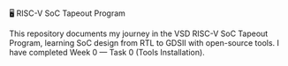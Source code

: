 🖥️ RISC-V SoC Tapeout Program

This repository documents my journey in the VSD RISC-V SoC Tapeout Program, learning SoC design from RTL to GDSII with open-source tools.
I have completed Week 0 — Task 0 (Tools Installation).
